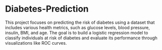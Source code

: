 # Diabetes-Prediction
This project focuses on predicting the risk of diabetes using a dataset that includes various health metrics, such as glucose levels, blood pressure, insulin, BMI, and age. The goal is to build a logistic regression model to classify individuals at risk of diabetes and evaluate its performance through visualizations like ROC curves.
